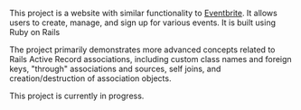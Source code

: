
This project is a website with similar functionality to [Eventbrite](https://www.eventbrite.com/). It allows users to create, manage, and sign up for various events. It is built using Ruby on Rails

The project primarily demonstrates more advanced concepts related to Rails Active Record associations, including custom class names and foreign keys, "through" associations and sources, self joins, and creation/destruction of association objects.

This project is currently in progress.
